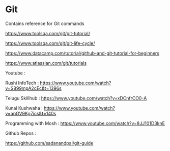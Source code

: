 # Git

Contains reference for Git commands



https://www.toolsqa.com/git/git-tutorial/

https://www.toolsqa.com/git/git-life-cycle/


https://www.datacamp.com/tutorial/github-and-git-tutorial-for-beginners

https://www.atlassian.com/git/tutorials

Youtube :

Rushi InfoTech :  https://www.youtube.com/watch?v=S899mpA2cEc&t=1396s

Telugu Skillhub :  https://www.youtube.com/watch?v=xDCnfrCO0-A

Kunal Kushwaha :  https://www.youtube.com/watch?v=apGV9Kg7ics&t=140s

Programming with Mosh :  https://www.youtube.com/watch?v=8JJ101D3knE

Github Repos :

https://github.com/sadanandpai/git-guide
